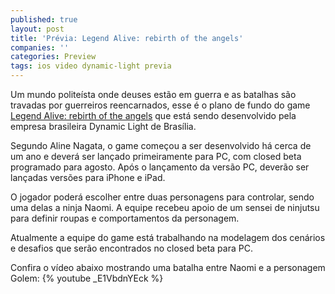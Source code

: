 ```yaml
---
published: true
layout: post
title: 'Prévia: Legend Alive: rebirth of the angels'
companies: ''
categories: Preview
tags: ios video dynamic-light previa
---
```

Um mundo polite&#237;sta onde deuses est&#227;o em guerra e as batalhas s&#227;o travadas por guerreiros reencarnados, esse &#233; o plano de fundo do game <a href="http://www.legend-alive.com/" target="_blank">Legend Alive: rebirth of the angels</a>
 que est&#225; sendo desenvolvido pela empresa brasileira Dynamic Light de Bras&#237;lia.
 

 
Segundo Aline Nagata, o game come&#231;ou a ser desenvolvido h&#225; cerca de um ano e dever&#225; ser lan&#231;ado primeiramente para PC, com closed beta programado para agosto. Ap&#243;s o lan&#231;amento da vers&#227;o PC, dever&#227;o ser lan&#231;adas vers&#245;es para iPhone e iPad.
 
O jogador poder&#225; escolher entre duas personagens para controlar, sendo uma delas a ninja Naomi. A equipe recebeu apoio de um sensei de ninjutsu para definir roupas e comportamentos da personagem.
 

 
Atualmente a equipe do game est&#225; trabalhando na modelagem dos cen&#225;rios e desafios que ser&#227;o encontrados no closed beta para PC.
 
Confira o v&#237;deo abaixo mostrando uma batalha entre Naomi e a personagem Golem:
{% youtube _E1VbdnYEck %}
